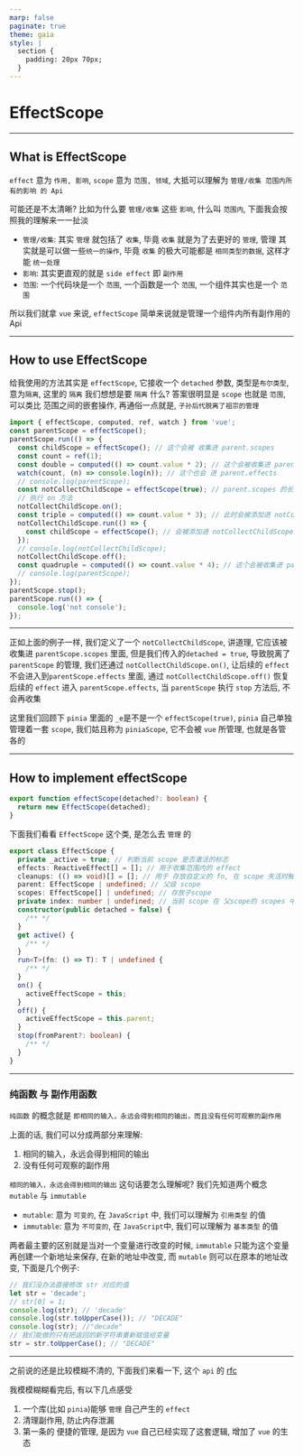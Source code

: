 ```yaml
---
marp: false
paginate: true
theme: gaia
style: |
  section {
    padding: 20px 70px;
  }
---
```


<!--
_class: lead gaia
_paginate: false
-->

# EffectScope

---

<style scoped>
  section {
    font-size: 30px;
  }
</style>

## What is EffectScope

`effect` 意为 `作用, 影响`, `scope` 意为 `范围, 领域`, 大抵可以理解为 `管理/收集 范围内所有的影响 的 Api`

可能还是不太清晰? 比如为什么要 `管理/收集` 这些 `影响`, 什么叫 `范围内`, 下面我会按照我的理解来一一扯淡

- `管理/收集`: 其实 `管理` 就包括了 `收集`, 毕竟 `收集` 就是为了去更好的 `管理`, 管理 其实就是可以做一些`统一的操作`, 毕竟 `收集` 的极大可能都是 `相同类型的数据`, 这样才能 `统一处理`
- `影响`: 其实更直观的就是 `side effect` 即 `副作用`
- `范围`: 一个代码块是一个 `范围`, 一个函数是一个 `范围`, 一个组件其实也是一个 `范围`

所以我们就拿 `vue` 来说, `effectScope` 简单来说就是管理一个组件内所有副作用的 Api

---

<style scoped>
  section {
    font-size: 21px;
  }
</style>

## How to use EffectScope

给我使用的方法其实是 `effectScope`, 它接收一个 `detached` 参数, 类型是`布尔类型`, 意为`隔离`, 这里的 `隔离` 我们想想是要 `隔离` 什么? 答案很明显是 `scope` 也就是 `范围`, 可以类比 范围之间的嵌套操作, 再通俗一点就是, `子孙后代脱离了祖宗的管理`

```typescript
import { effectScope, computed, ref, watch } from 'vue';
const parentScope = effectScope();
parentScope.run(() => {
  const childScope = effectScope(); // 这个会被 收集进 parent.scopes
  const count = ref(1);
  const double = computed(() => count.value * 2); // 这个会被收集进 parent.effects
  watch(count, (n) => console.log(n)); // 这个也会 进 parent.effects
  // console.log(parentScope);
  const notCollectChildScope = effectScope(true); // parent.scopes 的长度还是 1
  // 执行 on 方法
  notCollectChildScope.on();
  const triple = computed(() => count.value * 3); // 此时会被添加进 notCollectChildScope.effects
  notCollectChildScope.run(() => {
    const childScope = effectScope(); // 会被添加进 notCollectChildScope.scopes
  });
  // console.log(notCollectChildScope);
  notCollectChildScope.off();
  const quadruple = computed(() => count.value * 4); // 这个会被收集进 parent.effects
  // console.log(parentScope);
});
parentScope.stop();
parentScope.run(() => {
  console.log('not console');
});
```

---

正如上面的例子一样, 我们定义了一个 `notCollectChildScope`, 讲道理, 它应该被收集进 `parentScope.scopes` 里面, 但是我们传入的`detached = true`, 导致脱离了 `parentScope` 的管理, 我们还通过 `notCollectChildScope.on()`, 让后续的 `effect` 不会进入到`parentScope.effects` 里面, 通过 `notCollectChildScope.off()` 恢复后续的 `effect` 进入 `parentScope.effects`, 当 `parentScope` 执行 `stop` 方法后, 不会再收集

这里我们回顾下 `pinia` 里面的 `_e`是不是一个 `effectScope(true)`, `pinia` 自己单独管理着一套 `scope`, 我们姑且称为 `piniaScope`, 它不会被 `vue` 所管理, 也就是各管各的

---

## How to implement effectScope

<style scoped>
  section {
    font-size: 20px;
  }
  section marp-pre, section p {
    margin: .5rem 0 0;
  }
</style>

```typescript
export function effectScope(detached?: boolean) {
  return new EffectScope(detached);
}
```

下面我们看看 `EffectScope` 这个类, 是怎么去 `管理` 的

```typescript
export class EffectScope {
  private _active = true; // 判断当前 scope 是否激活的标志
  effects: ReactiveEffect[] = []; // 用于收集范围内的 effect
  cleanups: (() => void)[] = []; // 用于 存放自定义的 fn, 在 scope 失活时触发, cleanup 清扫
  parent: EffectScope | undefined; // 父级 scope
  scopes: EffectScope[] | undefined; // 存放子scope
  private index: number | undefined; // 当前 scope 在 父scope的 scopes 中的下标
  constructor(public detached = false) {
    /** */
  }
  get active() {
    /** */
  }
  run<T>(fn: () => T): T | undefined {
    /** */
  }
  on() {
    activeEffectScope = this;
  }
  off() {
    activeEffectScope = this.parent;
  }
  stop(fromParent?: boolean) {
    /** */
  }
}
```

---

### 纯函数 与 副作用函数

`纯函数` 的概念就是 `即相同的输入，永远会得到相同的输出，而且没有任何可观察的副作用`

上面的话, 我们可以分成两部分来理解:

1. 相同的输入，永远会得到相同的输出
2. 没有任何可观察的副作用

`相同的输入，永远会得到相同的输出` 这句话要怎么理解呢? 我们先知道两个概念 `mutable` 与 `immutable`

- `mutable`: 意为 `可变的`, 在 `JavaScript` 中, 我们可以理解为 `引用类型` 的值
- `immutable`: 意为 `不可变的`, 在 `JavaScript`中, 我们可以理解为 `基本类型` 的值

两者最主要的区别就是当对一个变量进行改变的时候, `immutable` 只能为这个变量再创建一个新地址来保存, 在新的地址中改变, 而 `mutable` 则可以在原本的地址改变, 下面是几个例子:

```javascript
// 我们没办法直接修改 str 对应的值
let str = 'decade';
// str[0] = 1;
console.log(str); // 'decade'
console.log(str.toUpperCase()); // "DECADE"
console.log(str); //"decade"
// 我们能做的只有把返回的新字符串重新赋值给变量
str = str.toUpperCase(); // "DECADE"
```

---

之前说的还是比较模糊不清的, 下面我们来看一下, 这个 `api` 的 [rfc](https://github.com/vuejs/rfcs/pull/212)

我模模糊糊看完后, 有以下几点感受

1. 一个库(比如 `pinia`)能够 `管理` 自己产生的 `effect`
2. 清理副作用, 防止内存泄漏
3. 第一条的 便捷的管理, 是因为 `vue` 自己已经实现了这套逻辑, 增加了 `vue` 的生态
